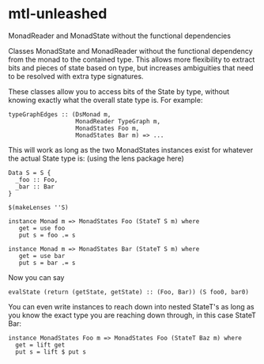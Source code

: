 # mtl-unleashed
MonadReader and MonadState without the functional dependencies

Classes MonadState and MonadReader without the functional
dependency from the monad to the contained type.  This allows
more flexibility to extract bits and pieces of state based on
type, but increases ambiguities that need to be resolved with
extra type signatures.

These classes allow you to access bits of the State by type,
without knowing exactly what the overall state type is.  For
example:

    typeGraphEdges :: (DsMonad m,
                       MonadReader TypeGraph m,
                       MonadStates Foo m,
                       MonadStates Bar m) => ...

This will work as long as the two MonadStates instances exist for
whatever the actual State type is:  (using the lens package here)

    Data S = S {
      _foo :: Foo,
      _bar :: Bar
    }

    $(makeLenses ''S)

    instance Monad m => MonadStates Foo (StateT S m) where
       get = use foo
       put s = foo .= s

    instance Monad m => MonadStates Bar (StateT S m) where
       get = use bar
       put s = bar .= s

Now you can say

    evalState (return (getState, getState) :: (Foo, Bar)) (S foo0, bar0)

You can even write instances to reach down into nested StateT's as
long as you know the exact type you are reaching down through, in
this case StateT Bar:

    instance MonadStates Foo m => MonadStates Foo (StateT Baz m) where
      get = lift get
      put s = lift $ put s
